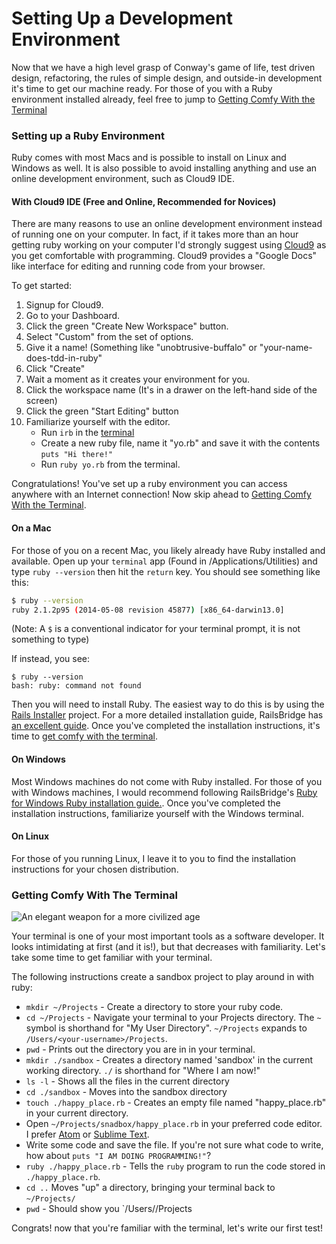 # Setting Up a Development Environment

Now that we have a high level grasp of Conway's game of life, test driven design, refactoring, the rules of simple design, and outside-in development it's time to get our machine ready. For those of you with a Ruby environment installed already, feel free to jump to [Getting Comfy With the Terminal](#getting-comfy-with-the-terminal)


### Setting up a Ruby Environment
Ruby comes with most Macs and is possible to install on Linux and Windows as well. It is also possible to avoid installing anything and use an online development environment, such as Cloud9 IDE.

#### With Cloud9 IDE (Free and Online, Recommended for Novices)

There are many reasons to use an online development environment instead of running one on your computer. In fact, if it takes more than an hour getting ruby working on your computer I'd strongly suggest using [Cloud9](https://c9.io) as you get comfortable with programming. Cloud9 provides a "Google Docs" like interface for editing and running code from your browser.

To get started:

1. Signup for Cloud9.
2. Go to your Dashboard.
3. Click the green "Create New Workspace" button.
4. Select "Custom" from the set of options.
5. Give it a name! (Something like "unobtrusive-buffalo" or "your-name-does-tdd-in-ruby"
6. Click "Create"
7. Wait a moment as it creates your environment for you.
8. Click the workspace name (It's in a drawer on the left-hand side of the screen)
9. Click the green "Start Editing" button
10. Familiarize yourself with the editor.
    * Run `irb` in the [terminal](https://docs.c9.io/run_an_application.html#method-2:-from-the-terminal)
    * Create a new ruby file, name it "yo.rb" and save it with the contents `puts "Hi there!"`
    * Run `ruby yo.rb` from the terminal.

Congratulations! You've set up a ruby environment you can access anywhere with an Internet connection! Now skip ahead to
[Getting Comfy With the Terminal](#getting-comfy-with-the-terminal).


#### On a Mac

For those of you on a recent Mac, you likely already have Ruby installed and available. Open up your `terminal` app (Found in /Applications/Utilities) and type `ruby --version` then hit the `return` key. You should see something like this:

```bash
$ ruby --version
ruby 2.1.2p95 (2014-05-08 revision 45877) [x86_64-darwin13.0]
```

(Note: A `$` is a conventional indicator for your terminal prompt, it is not something to type)

If instead, you see:

```
$ ruby --version
bash: ruby: command not found
```

Then you will need to install Ruby. The easiest way to do this is by using the [Rails Installer](http://railsinstaller.org/en) project. For a more detailed installation guide, RailsBridge has [an excellent guide](http://docs.railsbridge.org/installfest/macintosh?back=choose_your_operating_system). Once you've completed the installation instructions, it's time to [get comfy with the terminal](#getting-comfy-with-the-terminal).

#### On Windows

Most Windows machines do not come with Ruby installed. For those of you with Windows machines, I would recommend following RailsBridge's [Ruby for Windows Ruby  installation guide.](http://docs.railsbridge.org/installfest/windows). Once you've completed the installation instructions, familiarize yourself with the Windows terminal.

<INSERT HELPFUL COMMANDS HERE>

#### On Linux
For those of you running Linux, I leave it to you to find the installation instructions for your chosen distribution.

### Getting Comfy With The Terminal
![An elegant weapon for a more civilized age](http://static.tvtropes.org/pmwiki/pub/images/your_fathers_lightsaber.jpg)

Your terminal is one of your most important tools as a software developer. It looks intimidating at first (and it is!), but that decreases with familiarity. Let's take some time to get familiar with your terminal.

The following instructions create a sandbox project to play around in with ruby:
* `mkdir ~/Projects` - Create a directory to store your ruby code.
* `cd ~/Projects` - Navigate your terminal to your Projects directory. The `~` symbol is shorthand for "My User Directory". `~/Projects` expands to `/Users/<your-username>/Projects`.
* `pwd` - Prints out the directory you are in in your terminal.
* `mkdir ./sandbox` - Creates a directory named 'sandbox' in the current working directory. `./` is shorthand for "Where I am now!"
* `ls -l` - Shows all the files in the current directory
* `cd ./sandbox` - Moves into the sandbox directory
* `touch ./happy_place.rb` - Creates an empty file named "happy_place.rb" in your current directory.
* Open `~/Projects/snadbox/happy_place.rb` in your preferred code editor. I prefer [Atom](https://atom.io) or [Sublime Text](http://www.sublimetext.com).
* Write some code and save the file. If you're not sure what code to write, how about `puts "I AM DOING PROGRAMMING!"`?
* `ruby ./happy_place.rb` - Tells the `ruby` program to run the code stored in `./happy_place.rb`.
* `cd ..` Moves "up" a directory, bringing your terminal back to `~/Projects/`
* `pwd` - Should show you `/Users/<your-username>/Projects

Congrats! now that you're familiar with the terminal, let's write our first test!


